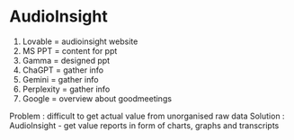 # AudioInsight
1) Lovable = audioinsight website
2) MS PPT = content for ppt
3) Gamma = designed ppt
4) ChaGPT = gather info
5) Gemini = gather info
6) Perplexity = gather info
7) Google = overview about goodmeetings

Problem : difficult to get actual value from unorganised raw data
Solution : AudioInsight - get value reports in form of charts, graphs and transcripts

